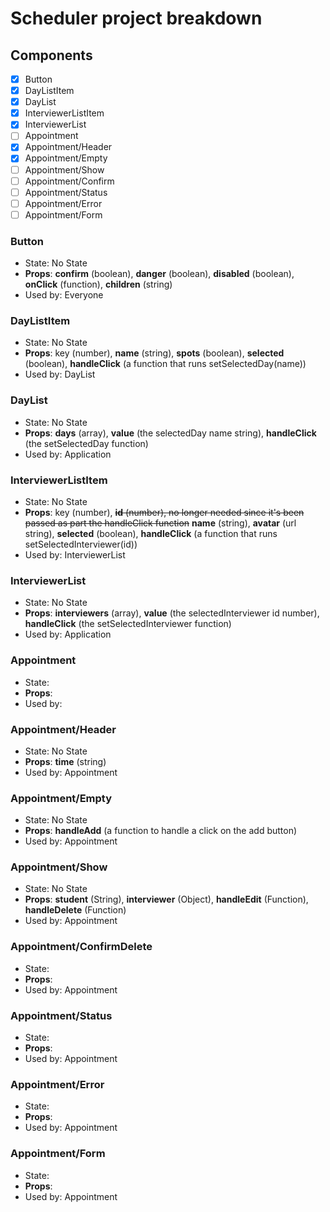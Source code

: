 # Scheduler project breakdown

## Components

- [x] Button
- [x] DayListItem
- [x] DayList
- [x] InterviewerListItem
- [x] InterviewerList
- [ ] Appointment
- [x] Appointment/Header
- [x] Appointment/Empty
- [ ] Appointment/Show
- [ ] Appointment/Confirm
- [ ] Appointment/Status
- [ ] Appointment/Error
- [ ] Appointment/Form

### Button

- State: No State
- __Props__: __confirm__ (boolean), __danger__ (boolean), __disabled__ (boolean), __onClick__ (function), __children__ (string)
- Used by: Everyone

### DayListItem

- State: No State
- __Props__: key (number), __name__ (string), __spots__ (boolean), __selected__ (boolean), __handleClick__ (a function that runs setSelectedDay(name))
- Used by: DayList

### DayList

- State: No State
- __Props__: __days__ (array), __value__ (the selectedDay name string),  __handleClick__ (the setSelectedDay function)
- Used by: Application

### InterviewerListItem

- State: No State
- __Props__: key (number), ~~__id__ (number), no longer needed since it's been passed as part the handleClick function~~ __name__ (string), __avatar__ (url string), __selected__ (boolean), __handleClick__ (a function that runs setSelectedInterviewer(id))
- Used by: InterviewerList

### InterviewerList

- State: No State
- __Props__: __interviewers__ (array), __value__ (the selectedInterviewer id number), __handleClick__ (the setSelectedInterviewer function)
- Used by: Application

### Appointment

- State:
- __Props__:
- Used by:

### Appointment/Header

- State: No State
- __Props__: __time__ (string)
- Used by: Appointment

### Appointment/Empty

- State: No State
- __Props__: __handleAdd__ (a function to handle a click on the add button)
- Used by: Appointment

### Appointment/Show

- State: No State
- __Props__: __student__ (String), __interviewer__ (Object), __handleEdit__ (Function), __handleDelete__ (Function)
- Used by: Appointment

### Appointment/ConfirmDelete

- State:
- __Props__:
- Used by: Appointment

### Appointment/Status

- State:
- __Props__:
- Used by: Appointment

### Appointment/Error

- State:
- __Props__:
- Used by: Appointment

### Appointment/Form

- State:
- __Props__:
- Used by: Appointment